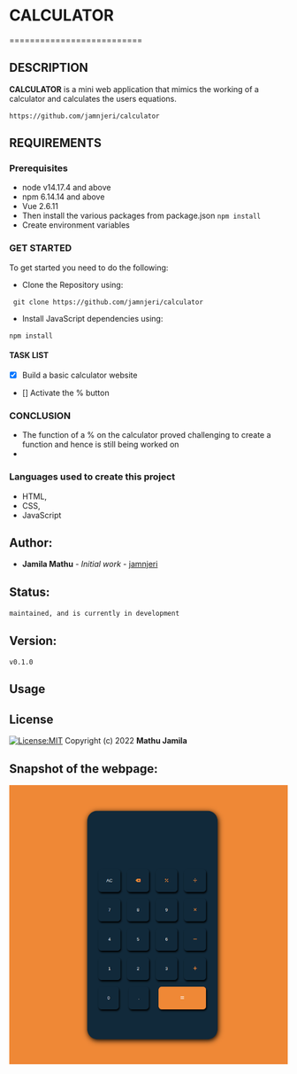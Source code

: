 # CALCULATOR
==========================

## DESCRIPTION
**CALCULATOR** is a mini web application that mimics the working of a calculator and calculates the users equations.

```
https://github.com/jamnjeri/calculator
```

## REQUIREMENTS
### Prerequisites
* node v14.17.4 and above
* npm 6.14.14 and above
* Vue 2.6.11
* Then install the various packages from package.json `npm install`
* Create environment variables

### GET STARTED
To get started you need to do the following:
* Clone the Repository using: 
```
 git clone https://github.com/jamnjeri/calculator
```
* Install JavaScript dependencies using: 
```
npm install
```



#### TASK LIST
- [X] Build a basic calculator website
- [] Activate the % button

### CONCLUSION
* The function of a % on the calculator proved challenging to create a function and hence is still being worked on
* 

### Languages used to create this project
* HTML,
* CSS,
* JavaScript



## Author:
   * **Jamila Mathu** - *Initial work* - [jamnjeri](<https://github.com/jamnjeri>)
## Status:
    maintained, and is currently in development
## Version:
    v0.1.0
## Usage

## License

[![License:MIT](https://img.shields.io/badge/License-MIT-yellow.svg)](https://opensource.org/licenses/MIT)
Copyright (c) 2022 **Mathu Jamila**


## Snapshot of the webpage:
![Application Layout](sample.png)